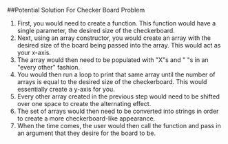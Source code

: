 ##Potential Solution For Checker Board Problem


  1. First, you would need to create a function.  This function would have a single parameter, the desired size of the checkerboard.
  2. Next, using an array constructor, you would create an array with the desired size of the board being passed into the array.  This would act as your x-axis.
  3. The array would then need to be populated with "X"s and " "s in an "every other" fashion.
  4. You would then run a loop to print that same array until the number of arrays is equal to the desired size of the checkerboard. This would essentially create a y-axis for you.
  5. Every other array created in the previous step would need to be shifted over one space to create the alternating effect.  
  6. The set of arrays would then need to be converted into strings in order to create a more checkerboard-like appearance.
  7. When the time comes, the user would then call the function and pass in an argument that they desire for the board to be.  
